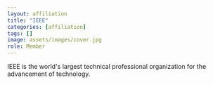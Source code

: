 ```yaml
---
layout: affiliation
title: "IEEE"
categories: [affiliation]
tags: []
image: assets/images/cover.jpg
role: Member
---
```


IEEE is the world's largest technical professional organization for the advancement of technology.
